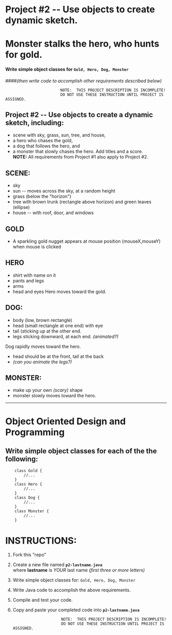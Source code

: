 # Project #2 -- Use objects to create dynamic sketch.
# Monster stalks the hero, who hunts for gold.

#### Write simple object classes for ```Gold, Hero, Dog, Monster```  
####_(then write code to accomplish other requirements described below)_

                            NOTE:  THIS PROJECT DESCRIPTION IS INCOMPLETE!
                            DO NOT USE THESE INSTRUCTION UNTIL PROJECT IS ASSIGNED.




## Project #2 -- Use objects to create a dynamic sketch, including:
+ scene with sky, grass, sun, tree, and house,  
+ a hero who chases the gold,
+ a dog that follows the hero, and
+ a monster that slowly chases the hero.
Add titles and a score.  
**NOTE:**  All requirements from Project #1 also apply to Project #2.  

## SCENE:
+ sky
+ sun -- moves across the sky, at a random height
+ grass (below the "horizon")
+ tree with brown trunk (rectangle above horizon) and green leaves (ellipse) 
+ house -- with roof, door, and windows

## GOLD
+ A sparkling gold nugget appears at mouse position (mouseX,mouseY) when mouse is clicked

## HERO
+ shirt with name on it
+ pants and legs
+ arms
+ head and eyes
Hero moves toward the gold.

## DOG:
+ body (low, brown rectangle)
+ head (small rectangle at one end) with eye
+ tail (sticking up at the other end.
+ legs sticking downward, at each end.  _(animated?)_

Dog rapidly moves toward the hero.  
+ head should be at the front, tail at the back
+ _(can you animate the legs?)_  

## MONSTER:
+ make up your own _(scary)_ shape
+ monster slowly moves toward the hero.

----

# Object Oriented Design and Programming
## Write simple object classes for each of the the following:
```
    class Gold { 
        //... 
    }
    class Hero { 
        //... 
    }
    class Dog { 
        //... 
    }
    class Monster { 
        //... 
    }
```

# INSTRUCTIONS:
1. Fork this "repo"
2. Create a new file named **`p2-lastname.java`**  
    where **lastname** is  *YOUR* last name
    *(first three or more letters)*
3. Write simple object classes for:  ```Gold, Hero, Dog, Monster```
4. Write Java code to accomplish the above requirements.
5. Compile and test your code.
6. Copy and paste your completed code into
**`p2-lastname.java`**


                            NOTE:  THIS PROJECT DESCRIPTION IS INCOMPLETE!
                            DO NOT USE THESE INSTRUCTION UNTIL PROJECT IS ASSIGNED.
